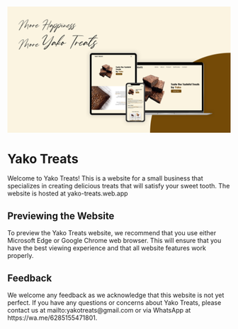 <img src="assets/images/readme_yako.png" alt="Yako-Treats">

<h1>Yako Treats</h1>

Welcome to Yako Treats! This is a website for a small business that specializes in creating delicious treats that will satisfy your sweet tooth. The website is hosted at yako-treats.web.app

<h2>Previewing the Website</h2>
To preview the Yako Treats website, we recommend that you use either Microsoft Edge or Google Chrome web browser. This will ensure that you have the best viewing experience and that all website features work properly.

<h2>Feedback</h2>
We welcome any feedback as we acknowledge that this website is not yet perfect. If you have any questions or concerns about Yako Treats, please contact us at mailto:yakotreats@gmail.com or via WhatsApp at https://wa.me/6285155471801.
